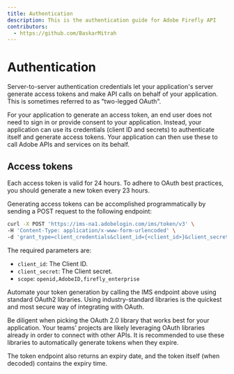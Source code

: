 ```yaml
---
title: Authentication
description: This is the authentication guide for Adobe Firefly API
contributors:
  - https://github.com/BaskarMitrah
---
```

# Authentication

<InlineAlert slots="text" />

Server-to-server authentication credentials let your application's server generate access tokens and make API calls on behalf of your application. This is sometimes referred to as "two-legged OAuth".

For your application to generate an access token, an end user does not need to sign in or provide consent to your application. Instead, your application can use its credentials (client ID and secrets) to authenticate itself and generate access tokens. Your application can then use these to call Adobe APIs and services on its behalf. 

## Access tokens

Each access token is valid for 24 hours. To adhere to OAuth best practices, you should generate a new token every 23 hours. 

Generating access tokens can be accomplished programmatically by sending a POST request to the following endpoint:

```bash
curl -X POST 'https://ims-na1.adobelogin.com/ims/token/v3' \
-H 'Content-Type: application/x-www-form-urlencoded' \
-d 'grant_type=client_credentials&client_id={<client_id>}&client_secret={<client_secret>}&scope=openid,AdobeID,firefly_enterprise'
```

The required parameters are:

- ```client_id```: The Client ID.
- ```client_secret```: The Client secret.
- ```scope```: ```openid,AdobeID,firefly_enterprise```

Automate your token generation by calling the IMS endpoint above using standard OAuth2 libraries. Using industry-standard libraries is the quickest and most secure way of integrating with OAuth. 

Be diligent when picking the OAuth 2.0 library that works best for your application. Your teams' projects are likely leveraging OAuth libraries already in order to connect with other APIs. It is recommended to use these libraries to automatically generate tokens when they expire. 

The token endpoint also returns an expiry date, and the token itself (when decoded) contains the expiry time.
